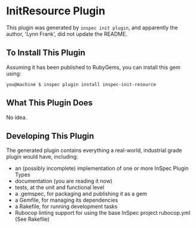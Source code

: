 # InitResource Plugin

This plugin was generated by `inspec init plugin`, and apparently the author, 'Lynn Frank', did not update the README.

## To Install This Plugin

Assuming it has been published to RubyGems, you can install this gem using:

```
you@machine $ inspec plugin install inspec-init-resource
```

## What This Plugin Does

No idea.

## Developing This Plugin

The generated plugin contains everything a real-world, industrial grade plugin would have, including:

* an (possibly incomplete) implementation of one or more InSpec Plugin Types
* documentation (you are reading it now)
* tests, at the unit and functional level
* a .gemspec, for packaging and publishing it as a gem
* a Gemfile, for managing its dependencies
* a Rakefile, for running development tasks
* Rubocop linting support for using the base InSpec project rubocop.yml (See Rakefile)

